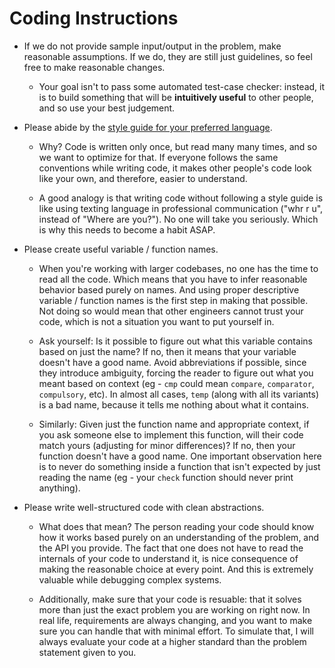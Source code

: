 # Coding Instructions

- If we do not provide sample input/output in the problem, make reasonable assumptions. If we do, they are still just guidelines, so feel free to make reasonable changes.

  - Your goal isn't to pass some automated test-case checker: instead, it is to build something that will be __intuitively useful__ to other people, and so use your best judgement.

- Please abide by the [style guide for your preferred language](https://google.github.io/styleguide/).

  - Why? Code is written only once, but read many many times, and so we want to optimize for that. If everyone follows the same conventions while writing code, it makes other people's code look like your own, and therefore, easier to understand.

  - A good analogy is that writing code without following a style guide is like using texting language in professional communication ("whr r u", instead of "Where are you?"). No one will take you seriously. Which is why this needs to become a habit ASAP.

- Please create useful variable / function names.

  - When you're working with larger codebases, no one has the time to read all the code. Which means that you have to infer reasonable behavior based purely on names. And using proper descriptive variable / function names is the first step in making that possible. Not doing so would mean that other engineers cannot trust your code, which is not a situation you want to put yourself in.

  - Ask yourself: Is it possible to figure out what this variable contains based on just the name? If no, then it means that your variable doesn't have a good name. Avoid abbreviations if possible, since they introduce ambiguity, forcing the reader to figure out what you meant based on context (eg - `cmp` could mean `compare`, `comparator`, `compulsory`, etc). In almost all cases, `temp` (along with all its variants) is a bad name, because it tells me nothing about what it contains.

  - Similarly: Given just the function name and appropriate context, if you ask someone else to implement this function, will their code match yours (adjusting for minor differences)? If no, then your function doesn't have a good name. One important observation here is to never do something inside a function that isn't expected by just reading the name (eg - your `check` function should never print anything).

- Please write well-structured code with clean abstractions.

  - What does that mean? The person reading your code should know how it works based purely on an understanding of the problem, and the API you provide. The fact that one does not have to read the internals of your code to understand it, is nice consequence of making the reasonable choice at every point. And this is extremely valuable while debugging complex systems.

  - Additionally, make sure that your code is resuable: that it solves more than just the exact problem you are working on right now. In real life, requirements are always changing, and you want to make sure you can handle that with minimal effort. To simulate that, I will always evaluate your code at a higher standard than the problem statement given to you.

